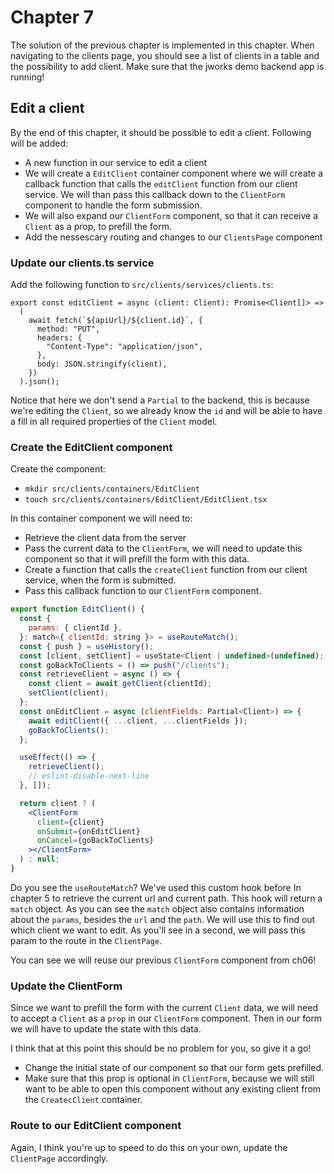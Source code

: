 # Chapter 7

The solution of the previous chapter is implemented in this chapter.
When navigating to the clients page, you should see a list of clients in a table and the possibility to add client. Make sure that the jworks demo backend app is running!

## Edit a client

By the end of this chapter, it should be possible to edit a client. Following will be added:

- A new function in our service to edit a client
- We will create a `EditClient` container component where we will create a callback function that calls the `editClient` function
from our client service. We will than pass this callback down to the `ClientForm` component to handle the form submission.
- We will also expand our `ClientForm` component, so that it can receive a `Client` as a prop, to prefill the form.
- Add the nessescary routing and changes to our `ClientsPage` component

### Update our clients.ts service

Add the following function to `src/clients/services/clients.ts`:

```tsx
export const editClient = async (client: Client): Promise<Client[]> =>
  (
    await fetch(`${apiUrl}/${client.id}`, {
      method: "PUT",
      headers: {
        "Content-Type": "application/json",
      },
      body: JSON.stringify(client),
    })
  ).json();
```

Notice that here we don't send a `Partial` to the backend, this is because we're editing the `Client`,
so we already know the `id` and will be able to have a fill in all required properties of the `Client` model.

### Create the EditClient component

Create the component:

- `mkdir src/clients/containers/EditClient`
- `touch src/clients/containers/EditClient/EditClient.tsx`

In this container component we will need to: 
- Retrieve the client data from the server
- Pass the current data to the `ClientForm`, we will need to update this component so that it will prefill the form with this data.
- Create a function that calls the `createClient` function from our client service, when the form is submitted.
- Pass this callback function to our `ClientForm` component.

```jsx harmony
export function EditClient() {
  const {
    params: { clientId },
  }: match<{ clientId: string }> = useRouteMatch();
  const { push } = useHistory();
  const [client, setClient] = useState<Client | undefined>(undefined);
  const goBackToClients = () => push("/clients");
  const retrieveClient = async () => {
    const client = await getClient(clientId);
    setClient(client);
  };
  const onEditClient = async (clientFields: Partial<Client>) => {
    await editClient({ ...client, ...clientFields });
    goBackToClients();
  };

  useEffect(() => {
    retrieveClient();
    // eslint-disable-next-line
  }, []);

  return client ? (
    <ClientForm
      client={client}
      onSubmit={onEditClient}
      onCancel={goBackToClients}
    ></ClientForm>
  ) : null;
}

```

Do you see the `useRouteMatch`? We've used this custom hook before In chapter 5 to retrieve the current url and current path.
This hook will return a `match` object. As you can see the `match` object also contains information about the `params`, besides the `url` and the `path`. 
We will use this to find out which client we want to edit. As you'll see in a second, we will pass this param to the route in the `ClientPage`. 

You can see we will reuse our previous `ClientForm` component from ch06!

### Update the ClientForm

Since we want to prefill the form with the current `Client` data, we will need to accept a `Client` as a `prop` in our
`ClientForm` component. Then in our form we will have to update the state with this data.

I think that at this point this should be no problem for you, so give it a go!
* Change the initial state of our component so that our form gets prefilled.
* Make sure that this prop is optional in `ClientForm`, because we will still want to be able to open this component without
any existing client from the `CreatecClient` container.

### Route to our EditClient component

Again, I think you're up to speed to do this on your own, update the `ClientPage` accordingly.
